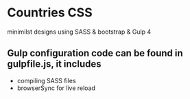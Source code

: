 # Countries CSS
minimilst designs using SASS & bootstrap & Gulp 4 

## Gulp configuration code can be found in gulpfile.js, it includes
- compiling SASS files
- browserSync for live reload 
